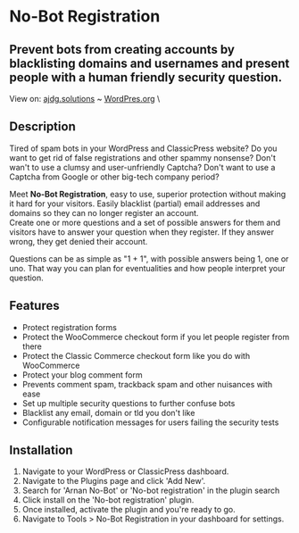 # No-Bot Registration
## Prevent bots from creating accounts by blacklisting domains and usernames and present people with a human friendly security question.

View on: [ajdg.solutions](https://ajdg.solutions/product/no-bot-registration/) ~ [WordPres.org](https://wordpress.org/plugins/no-bot-registration/) \

## Description
Tired of spam bots in your WordPress and ClassicPress website? Do you want to get rid of false registrations and other spammy nonsense? Don't wan't to use a clumsy and user-unfriendly Captcha? Don't want to use a Captcha from Google or other big-tech company period?

Meet **No-Bot Registration**, easy to use, superior protection without making it hard for your visitors. Easily blacklist (partial) email addresses and domains so they can no longer register an account. \
Create one or more questions and a set of possible answers for them and visitors have to answer your question when they register.
If they answer wrong, they get denied their account.

Questions can be as simple as "1 + 1", with possible answers being 1, one or uno. That way you can plan for eventualities and how people interpret your question.

## Features
* Protect registration forms
* Protect the WooCommerce checkout form if you let people register from there
* Protect the Classic Commerce checkout form like you do with WooCommerce
* Protect your blog comment form
* Prevents comment spam, trackback spam and other nuisances with ease
* Set up multiple security questions to further confuse bots
* Blacklist any email, domain or tld you don't like
* Configurable notification messages for users failing the security tests

## Installation
1. Navigate to your WordPress or ClassicPress dashboard.
2. Navigate to the Plugins page and click 'Add New'.
3. Search for 'Arnan No-Bot' or 'No-bot registration' in the plugin search
4. Click install on the 'No-bot registration' plugin.
5. Once installed, activate the plugin and you're ready to go.
6. Navigate to Tools > No-Bot Registration in your dashboard for settings.
